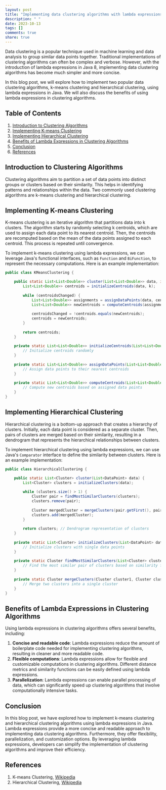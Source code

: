 ```yaml
---
layout: post
title: "Implementing data clustering algorithms with lambda expressions in Java"
description: " "
date: 2023-10-13
tags: []
comments: true
share: true
---
```


Data clustering is a popular technique used in machine learning and data analysis to group similar data points together. Traditional implementations of clustering algorithms can often be complex and verbose. However, with the introduction of lambda expressions in Java 8, implementing data clustering algorithms has become much simpler and more concise.

In this blog post, we will explore how to implement two popular data clustering algorithms, k-means clustering and hierarchical clustering, using lambda expressions in Java. We will also discuss the benefits of using lambda expressions in clustering algorithms.

## Table of Contents
1. [Introduction to Clustering Algorithms](#introduction-to-clustering-algorithms)
2. [Implementing K-means Clustering](#implementing-k-means-clustering)
3. [Implementing Hierarchical Clustering](#implementing-hierarchical-clustering)
4. [Benefits of Lambda Expressions in Clustering Algorithms](#benefits-of-lambda-expressions-in-clustering-algorithms)
5. [Conclusion](#conclusion)
6. [References](#references)

## Introduction to Clustering Algorithms

Clustering algorithms aim to partition a set of data points into distinct groups or clusters based on their similarity. This helps in identifying patterns and relationships within the data. Two commonly used clustering algorithms are k-means clustering and hierarchical clustering.

## Implementing K-means Clustering

K-means clustering is an iterative algorithm that partitions data into k clusters. The algorithm starts by randomly selecting k centroids, which are used to assign each data point to its nearest centroid. Then, the centroids are recomputed based on the mean of the data points assigned to each centroid. This process is repeated until convergence.

To implement k-means clustering using lambda expressions, we can leverage Java's functional interfaces, such as `Function` and `BiFunction`, to represent the necessary computations. Here is an example implementation:

```java
public class KMeansClustering {

    public static List<List<Double>> cluster(List<List<Double>> data, int k) {
        List<List<Double>> centroids = initializeCentroids(data, k);
        
        while (centroidsChanged) {
            List<List<Double>> assignments = assignDataPoints(data, centroids);
            List<List<Double>> newCentroids = computeCentroids(assignments);
            
            centroidsChanged = !centroids.equals(newCentroids);
            centroids = newCentroids;
        }
        
        return centroids;
    }
    
    private static List<List<Double>> initializeCentroids(List<List<Double>> data, int k) {
        // Initialize centroids randomly
    }
    
    private static List<List<Double>> assignDataPoints(List<List<Double>> data, List<List<Double>> centroids) {
        // Assign data points to their nearest centroids
    }
    
    private static List<List<Double>> computeCentroids(List<List<Double>> assignments) {
        // Compute new centroids based on assigned data points
    }
}
```

## Implementing Hierarchical Clustering

Hierarchical clustering is a bottom-up approach that creates a hierarchy of clusters. Initially, each data point is considered as a separate cluster. Then, pairs of clusters are merged based on their similarity, resulting in a dendrogram that represents the hierarchical relationships between clusters.

To implement hierarchical clustering using lambda expressions, we can use Java's `Comparator` interface to define the similarity between clusters. Here is an example implementation:

```java
public class HierarchicalClustering {

    public static List<Cluster> cluster(List<DataPoint> data) {
        List<Cluster> clusters = initializeClusters(data);
        
        while (clusters.size() > 1) {
            Cluster pair = findMostSimilarClusters(clusters);
            clusters.remove(pair);
            
            Cluster mergedCluster = mergeClusters(pair.getFirst(), pair.getSecond());
            clusters.add(mergedCluster);
        }
        
        return clusters; // Dendrogram representation of clusters
    }
    
    private static List<Cluster> initializeClusters(List<DataPoint> data) {
        // Initialize clusters with single data points
    }
    
    private static Cluster findMostSimilarClusters(List<Cluster> clusters) {
        // Find the most similar pair of clusters based on similarity function
    }
    
    private static Cluster mergeClusters(Cluster cluster1, Cluster cluster2) {
        // Merge two clusters into a single cluster
    }
}
```

## Benefits of Lambda Expressions in Clustering Algorithms

Using lambda expressions in clustering algorithms offers several benefits, including:

1. **Concise and readable code**: Lambda expressions reduce the amount of boilerplate code needed for implementing clustering algorithms, resulting in cleaner and more readable code.
2. **Flexible computations**: Lambda expressions allow for flexible and customizable computations in clustering algorithms. Different distance metrics and similarity functions can be easily defined using lambda expressions.
3. **Parallelization**: Lambda expressions can enable parallel processing of data, which can significantly speed up clustering algorithms that involve computationally intensive tasks.

## Conclusion

In this blog post, we have explored how to implement k-means clustering and hierarchical clustering algorithms using lambda expressions in Java. Lambda expressions provide a more concise and readable approach to implementing data clustering algorithms. Furthermore, they offer flexibility, parallelization, and customization options. By leveraging lambda expressions, developers can simplify the implementation of clustering algorithms and improve their efficiency.

## References

1. K-means Clustering, [Wikipedia](https://en.wikipedia.org/wiki/K-means_clustering)
2. Hierarchical Clustering, [Wikipedia](https://en.wikipedia.org/wiki/Hierarchical_clustering)